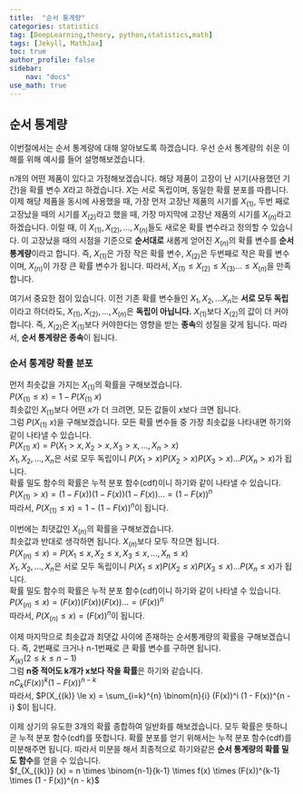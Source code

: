 ```yaml
---
title:  "순서 통계량"
categories: statistics
tag: [DeepLearning,theory, python,statistics,math]
tags: [Jekyll, MathJax]
toc: true
author_profile: false
sidebar:
    nav: "docs"
use_math: true
---
```


## 순서 통계량
이번절에서는 순서 통계량에 대해 알아보도록 하겠습니다. 우선 순서 통계량의 쉬운 이해를 위해 예시를 들어 설명해보겠습니다.  

n개의 어떤 제품이 있다고 가정해보겠습니다. 해당 제품이 고장이 난 시기(사용했던 기간)을 확률 변수 $X$라고 하겠습니다. $X$는 서로 독립이며, 동일한 확률 분포를 따릅니다. 이제 해당 제품을 동시에 사용했을 때, 가장 먼저 고장난 제품의 시기를 $X_{(1)}$, 두번 째로 고장났을 때의 시기를 $X_{(2)}$라고 했을 때, 가장 마지막에 고장난 제품의 시기를 $X_{(n)}$라고 하겠습니다. 이럴 때, 이 $X_{(1)}, X_{(2)}, ..., X_{(n)}$들도 새로운 확률 변수라고 정의할 수 있습니다. 이 고장났을 때의 시점을 기준으로 **순서대로** 새롭게 얻어진 $X_{(n)}$의 확률 변수를 **순서 통계량**이라고 합니다. 즉, $X_{(1)}$은 가장 작은 확률 변수, $X_{(2)}$은 두번째로 작은 확률 변수이며, $X_{(n)}$이 가장 큰 확률 변수가 됩니다. 따라서, $X_{(1)} \le X_{(2)} \le X_{(3)} ... \le X_{(n)}$을 만족합니다.    

여기서 중요한 점이 있습니다. 이전 기존 확률 변수들인 $X_1, X_2, ... X_n$는 **서로 모두 독립**이라고 하더라도, $X_{(1)}, X_{(2)}, ..., X_{(n)}$은 **독립이 아닙니다.** $X_{(1)}$보다 $X_{(2)}$의 값이 더 커야합니다. 즉, $X_{(2)}$은 $X_{(1)}$보다 커야한다는 영향을 받는 **종속**의 성질을 갖게 됩니다. 따라서, **순서 통계량은 종속**이 됩니다.   

### 순서 통계량 확률 분포
먼저 최솟값을 가지는 $X_{(1)}$의 확률을 구해보겠습니다.   
$P(X_{(1)} \le x) = 1 - P(X_{(1)} \> x)$   
최솟값인 $X_{(1)}$보다 어떤 $x$가 더 크려면, 모든 값들이 $x$보다 크면 됩니다.   
그럼 $P(X_{(1)} \> x)$을 구해보겠습니다. 모든 확률 변수들 중 가장 최솟값을 나타내면 하기와 같이 나타낼 수 있습니다.   
$P(X_{(1)} \> x) = P(X_1 > x, X_2 > x, X_3 > x, ... , X_n > x)$   
$X_1, X_2, ..., X_n$은 서로 모두 독립이니 $P(X_1 > x)P(X_2 >x)P(X_3 > x)...P(X_n > x)$가 됩니다.    
확률 밀도 함수의 확률은 누적 분포 함수(cdf)이니 하기와 같이 나타낼 수 있습니다.   
$P(X_{(1)} > x) = (1 - F(x))(1 - F(x))(1 - F(x))... = (1 - F(x))^n$   
따라서, $P(X_{(1)} \le x) = 1 - (1 - F(x))^n$이 됩니다.   

이번에는 최댓값인 $X_{(n)}$의 확률을 구해보겠습니다.   
최솟값과 반대로 생각하면 됩니다. $X_{(n)}$보다 모두 작으면 됩니다.   
$P(X_{(n)} \le x) = P(X_1 \le x, X_2 \le x, X_3 \le x, ... , X_n \le x)$   
$X_1, X_2, ..., X_n$은 서로 모두 독립이니 $P(X_1 \le x)P(X_2 \le x)P(X_3 \le x)...P(X_n \le x)$가 됩니다.   
확률 밀도 함수의 확률은 누적 분포 함수(cdf)이니 하기와 같이 나타낼 수 있습니다.   
$P(X_{(n)} \le x) = (F(x))(F(x))(F(x))... = (F(x))^n$   
따라서, $P(X_{(n)} \le x) =(F(x))^n$이 됩니다.    

이제 마지막으로 최솟값과 최댓값 사이에 존재하는 순서통계량의 확률을 구해보겠습니다. 즉, 2번째로 크거나 n-1번째로 큰 확률 변수를 구하면 됩니다.    
$X_{(k)}(2 \le k \le n-1)$   
그럼 **n중 적어도 k개가 x보다 작을 확률**은 하기와 같습니다.   
$nC_k (F(x))^k (1-F(x))^{n - k}$   
따라서, $P(X_{(k)} \le x) = \sum_{i=k}^{n} \binom{n}{i} (F(x))^i (1 - F(x))^{n - i} $이 됩니다.

이제 상기의 유도한 3개의 확률 종합하여 일반화를 해보겠습니다. 모두 확률은 뜻하니 곧 누적 분포 함수(cdf)를 뜻합니다. 확률 분포를 얻기 위해서는 누적 분포 함수(cdf)를 미분해주면 됩니다. 따라서 미분을 해서 최종적으로 하기와같은 **순서 통계량의 확률 밀도 함수**를 얻을 수 있습니다.   
$f_{X_{(k)}} (x) = n \times \binom{n-1}{k-1} \times f(x) \times (F(x))^{k-1} \times (1 - F(x))^{n - k}$